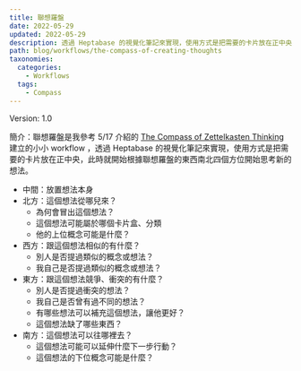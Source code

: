 ```yaml
---
title: 聯想羅盤
date: 2022-05-29
updated: 2022-05-29
description: 透過 Heptabase 的視覺化筆記來實現，使用方式是把需要的卡片放在正中央，此時就開始根據聯想羅盤的東西南北四個方位開始思考新的想法。
path: blog/workflows/the-compass-of-creating-thoughts
taxonomies:
  categories: 
    - Workflows
  tags: 
    - Compass
---
```


Version: 1.0

簡介：聯想羅盤是我參考 5/17 介紹的 [The Compass of Zettelkasten Thinking](@/snapshots/found-the-compass-of-zettelkasten-thinking.md) 建立的小小 workflow ，透過 Heptabase 的視覺化筆記來實現，使用方式是把需要的卡片放在正中央，此時就開始根據聯想羅盤的東西南北四個方位開始思考新的想法。

* 中間：放置想法本身
* 北方：這個想法從哪兒來？
  * 為何會冒出這個想法？
  * 這個想法可能屬於哪個卡片盒、分類
  * 他的上位概念可能是什麼？
* 西方：跟這個想法相似的有什麼？
  * 別人是否提過類似的概念或想法？
  * 我自己是否提過類似的概念或想法？
* 東方：跟這個想法競爭、衝突的有什麼？
  * 別人是否提過衝突的想法？
  * 我自己是否曾有過不同的想法？
  * 有哪些想法可以補充這個想法，讓他更好？
  * 這個想法缺了哪些東西？
* 南方：這個想法可以往哪裡去？
  * 這個想法可能可以延伸什麼下一步行動？
  * 這個想法的下位概念可能是什麼？
